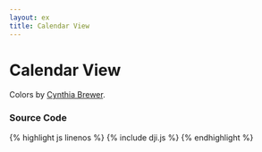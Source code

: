 ```yaml
---
layout: ex
title: Calendar View
---
```


# Calendar View

<div class="gallery" id="chart"> </div>
<link type="text/css" rel="stylesheet" href="calendar.css"/>
<link type="text/css" rel="stylesheet" href="colorbrewer.css"/>
<script type="text/javascript" src="../d3.js"> </script>
<script type="text/javascript" src="../d3.csv.js"> </script>
<script type="text/javascript" src="../d3.time.js"> </script>
<script type="text/javascript" src="calendar.js"> </script>
<script type="text/javascript" src="dji.js"> </script>

Colors by [Cynthia Brewer](http://colorbrewer.org/).

### Source Code

{% highlight js linenos %}
{% include dji.js %}
{% endhighlight %}
